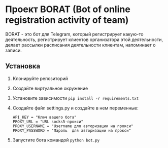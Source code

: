 # Проект BORAT (Bot of online registration activity of team)

BORAT - это  бот для Telegram, который регистрирует какую-то деятельность, регистрирует клиентов организатора этой деятельности, делает рассылки расписания деятельности клиентам, напоминает о записи.

## Установка

1. Клонируйте репозиторий
2. Создайте виртуальное окружение
3. Установите зависимости `pip install -r requirements.txt`
4. Создайте файл settings.py и создайте в нем переменные:
    ```
    API_KEY = "Ключ вашего бота"
    PROXY_URL = "URL socks5-прокси"
    PROXY_USERNAME = "Username для авторизации на прокси"
    PROXY_PASSWORD = "Пароль  для авторизации на прокси"
    ```

5. Запустите бота командой `python bot.py`    